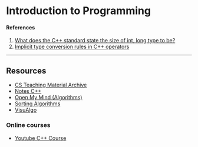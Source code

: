 Introduction to Programming
===========================


#### References

1.  [What does the C++ standard state the size of int, long type to
    be?](http://stackoverflow.com/questions/589575/what-does-the-c-standard-state-the-size-of-int-long-type-to-be)
2.  [Implicit type conversion rules in C++
    operators](http://stackoverflow.com/questions/5563000/implicit-type-conversion-rules-in-c-operators)

* * * * *

Resources
---------

-   [CS Teaching Material Archive](https://www.cs.bu.edu/teaching/)
-   [Notes C++](http://www.fredosaurus.com/notes-cpp/)
-   [Open My Mind (Algorithms)](http://algorithms.openmymind.net)
-   [Sorting Algorithms](http://sorting-algorithms.com/)
-   [VisuAlgo](http://visualgo.net/)

### Online courses

-   [Youtube C++ Course](https://www.youtube.com/watch?v=l8UeoizDLJw&list=PL71DAFD8C68FD9013&index=1)
